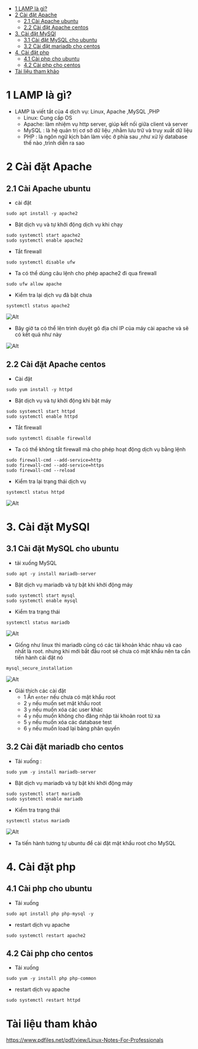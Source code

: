 - [1 LAMP là gì?](#1-lamp-là-gì)
- [2 Cài đặt Apache](#2-cài-đặt-apache)
  - [2.1 Cài Apache ubuntu](#21-cài-apache-ubuntu)
  - [2.2 Cài đặt Apache centos](#22-cài-đặt-apache-centos)
- [3. Cài đặt MySQl](#3-cài-đặt-mysql)
  - [3.1 Cài đặt MySQL cho ubuntu](#31-cài-đặt-mysql-cho-ubuntu)
  - [3.2 Cài đặt mariadb cho centos](#32-cài-đặt-mariadb-cho-centos)
- [4. Cài đặt php](#4-cài-đặt-php)
  - [4.1 Cài php cho ubuntu](#41-cài-php-cho-ubuntu)
  - [4.2 Cài php cho centos](#42-cài-php-cho-centos)
- [Tài liệu tham khảo](#tài-liệu-tham-khảo)

# 1 LAMP là gì?
- LAMP là viết tắt của 4 dịch vụ: Linux, Apache ,MySQL ,PHP
  - Linux: Cung cấp OS
  - Apache: làm nhiệm vụ http server, giúp kết nối giữa client và server
  - MySQL : là hệ quản trị cơ sở dữ liệu ,nhằm lưu trữ và truy xuất dữ liệu
  - PHP : là ngôn ngữ kịch bản làm việc ở phía sau ,như xử lý database thế nào ,trình diễn ra sao

# 2 Cài đặt Apache
## 2.1 Cài Apache ubuntu
- cài đặt

```
sudo apt install -y apache2
```
- Bật dịch vụ và tự khởi động dịch vụ khi chạy

```
sudo systemctl start apache2
sudo systemctl enable apache2
```

- Tắt firewall

```
sudo systemctl disable ufw
```
- Ta có thể dùng câu lệnh cho phép apache2 đi qua firewall

```
sudo ufw allow apache
```
- Kiểm tra lại dịch vụ đã bật chưa

```
systemctl status apache2
```

![Alt](/thuctap/anh/Screenshot_413.png)

- Bây giờ ta có thể lên trình duyệt gõ địa chỉ IP của máy cài apache và sẽ có kết quả như này

![Alt](/thuctap/anh/Screenshot_418.png)
## 2.2 Cài đặt Apache centos
- Cài đặt

```
sudo yum install -y httpd
```

- Bật dịch vụ và tự khởi động khi bật máy

```
sudo systemctl start httpd
sudo systemctl enable httpd
```
- Tắt firewall

```
sudo systemctl disable firewalld
```
- Ta có thể không tắt firewall mà cho phép hoạt động dịch vụ bằng lệnh

```
sudo firewall-cmd --add-service=http
sudo firewall-cmd --add-service=https
sudo firewall-cmd --reload
```
- Kiểm tra lại trạng thái dịch vụ

```
systemctl status httpd
```
![Alt](/thuctap/anh/Screenshot_414.png)

# 3. Cài đặt MySQl
## 3.1 Cài đặt MySQL cho ubuntu
- tải xuống MySQL

```
sudo apt -y install mariadb-server
```

- Bật dịch vụ mariadb và tự bật khi khởi động máy

```
sudo systemctl start mysql
sudo systemctl enable mysql
```
- Kiểm tra trạng thái

```
systemctl status mariadb
```
![Alt](/thuctap/anh/Screenshot_415.png)

- Giống như linux thì mariadb cũng có các tài khoản khác nhau và cao nhất là root. nhưng khi mới bắt đầu root sẽ chưa có mật khẩu nên ta cần tiến hành cài đặt nó

```
mysql_secure_installation
```

![Alt](/thuctap/anh/Screenshot_342.png)

- Giải thích các cài đặt
  - 1 Ấn `enter` nếu chưa có mật khẩu root
  - 2 `y` nếu muốn set mật khẩu root
  - 3 `y` nếu muốn xóa các user khác
  - 4 `y` nếu muốn không cho đăng nhập tài khoản root từ xa
  - 5 `y` nếu muốn xóa các database test
  - 6 `y` nếu muốn load lại bảng phân quyền

## 3.2 Cài đặt mariadb cho centos
- Tải xuống :

```
sudo yum -y install mariadb-server
```
- Bật dịch vụ mariadb và tự bật khi khởi động máy

```
sudo systemctl start mariadb
sudo systemctl enable mariadb
```
- Kiểm tra trạng thái

```
systemctl status mariadb
```
![Alt](/thuctap/anh/Screenshot_415.png)

- Ta tiến hành tương tự ubuntu để cài đặt mật khẩu root cho MySQL
# 4. Cài đặt php
## 4.1 Cài php cho ubuntu
- Tải xuống
```
sudo apt install php php-mysql -y
```
- restart dịch vụ apache

```
sudo systemctl restart apache2
```

## 4.2 Cài php cho centos
- Tải xuống
```
sudo yum -y install php php-common
```
- restart dịch vụ apache

```
sudo systemctl restart httpd
```


# Tài liệu tham khảo

https://www.pdfiles.net/pdf/view/Linux-Notes-For-Professionals